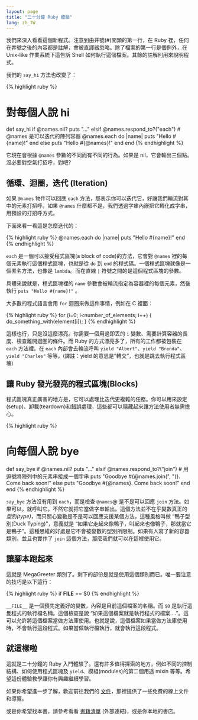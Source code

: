 ```yaml
---
layout: page
title: "二十分鐘 Ruby 體驗"
lang: zh_TW
---
```


我們來深入看看這個新程式。注意到由井號(#)開頭的第一行，在 Ruby
裡，任何在井號之後的內容都是註解，會被直譯器忽略。除了檔案的第一行是個例外，在 Unix-like 作業系統下這告訴 Shell
如何執行這個檔案。其餘的註解則用來說明程式。

我們的 `say_hi` 方法也改變了：

{% highlight ruby %}
# 對每個人說 hi
def say_hi
  if @names.nil?
    puts "..."
  elsif @names.respond_to?("each")
    # @names 是可以迭代的陣列容器
    @names.each do |name|
      puts "Hello #{name}!"
    end
  else
    puts "Hello #{@names}!"
  end
end
{% endhighlight %}

它現在會根據 `@names` 參數的不同而有不同的行為。如果是 nil，它會輸出三個點。沒必要對空氣打招呼，對吧?

## 循環、迴圈，迭代 (Iteration)

如果 `@names` 物件可以回應 `each` 方法，那表示你可以迭代它，好讓我們輪流對其中的元素打招呼。如果 `@names`
什麼都不是，我們透過字串內嵌把它轉化成字串，用預設的打招呼方式。

下面來看一看這是怎麼迭代的：

{% highlight ruby %}
@names.each do |name|
  puts "Hello #{name}!"
end
{% endhighlight %}

`each` 是一個可以接受程式區塊(a block of code)的方法，它會對 `@names` 裡的每個元素執行這個程式區塊，也就是從
`do` 到 `end` 的程式碼。一個程式區塊就像是一個匿名方法，也像是 `lambda`。而在直線 `|` 符號之間的是這個程式區塊的參數。

具體來說就是，程式區塊裡的 `name` 參數會被輪流指定為容器裡的每個元素，然後執行 `puts "Hello #{name}!"` 。

大多數的程式語言會用 `for` 迴圈來做這件事情，例如在 C 裡面：

{% highlight ruby %}
for (i=0; i<number_of_elements; i++)
{
  do_something_with(element[i]);
}
{% endhighlight %}

這樣也行，只是沒這麼漂亮。你需要一個用過即丟的 `i` 變數、需要計算容器的長度、檢查離開迴圈的條件。而 Ruby
的方式漂亮多了，所有的工作都被包裝在 `each` 方法裡。在 `each` 內部會去輪流呼叫 `yield "Albert"`、`yield
"Brenda"`、`yield "Charles"` 等等。(譯註：yield 的意思是”轉交”，也就是跳去執行程式區塊)

## 讓 Ruby 發光發亮的程式區塊(Blocks)

程式區塊真正厲害的地方是，它可以處理比迭代更複雜的任務。你可以用來設定(setup)、卸載(teardown)和錯誤處理，這些都可以隱藏起來讓方法使用者無需擔心。

{% highlight ruby %}
# 向每個人說 bye
def say_bye
  if @names.nil?
    puts "..."
  elsif @names.respond_to?("join")
    # 用逗號將陣列中的元素串接成一個字串
    puts "Goodbye #{@names.join(", ")}.  Come back soon!"
  else
    puts "Goodbye #{@names}.  Come back soon!"
  end
end
{% endhighlight %}

`say_bye` 方法沒有用到 `each`，而是檢查 `@names`@ 是不是可以回應 `join`
方法。如果可以，就呼叫它。不然它就把它當做字串輸出。這個方法並不在乎變數真正的
*型別(type)*，而只關心變數是不是可以回應支援某個方法，這種風格叫做 “鴨子型別(Duck Typing)”，意義就是
“如果它走起來像鴨子，叫起來也像鴨子，那就當它是鴨子”。這種思維的好處是它不會被變數的型別所限制。如果有人寫了新的容器類別，並且也實作了
`join` 這個方法，那麼我們就可以在這裡使用它。

## 讓腳本跑起來

這就是 MegaGreeter 類別了。剩下的部份是就是使用這個類別而已。唯一要注意的技巧是以下這行：

{% highlight ruby %}
if __FILE__ == $0
{% endhighlight %}

`__FILE__` 是一個預先定義好的變數，內容是目前這個檔案的名稱。而 `$0` 是執行這隻程式的執行檔名稱。這個檢查是說
“如果這個檔案就是執行程式的檔案....”。這可以允許將這個檔案當做方法庫使用。也就是說，這個檔案如果當做方法庫使用時，不會執行這段程式。如果當做執行檔執行，就會執行這段程式。

## 就這樣啦

這就是二十分鐘的 Ruby 入門體驗了。還有許多值得探索的地方，例如不同的控制結構、如何使用程式區塊及
`yield`、模組(modules)的第二個用途 mixin 等等。希望這份體驗教學讓你有興趣繼續學習。

如果你希望進一步了解，歡迎前往我們的 [文件](/zh_TW/documentation/)，那裡提供了一些免費的線上文件和導覽。

或是你希望找本書，請參考看看 [書籍清單][1] (外部連結)，或是你本地的書店。



[1]: http://www.ruby-doc.org/bookstore
